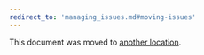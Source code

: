 ```yaml
---
redirect_to: 'managing_issues.md#moving-issues'
---
```


This document was moved to [another location](managing_issues.md#moving-issues).

<!-- This redirect file can be deleted after February 1, 2021. -->
<!-- Before deletion, see: https://docs.gitlab.com/ee/development/documentation/#move-or-rename-a-page -->
